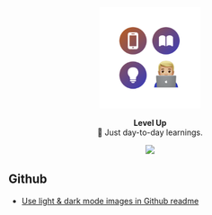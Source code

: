 <p align="center">
   <img width="180" src=".github/assets/icon-readme@2x.png" alt="Level-Up">
</p>
<p align="center">
   <strong>Level Up</strong><BR>
   🧠 Just day-to-day learnings.
</p>
<p align="center">
   <a href="https://www.twitter.com/wouterwisse" target="_blank">
      <img src="https://img.shields.io/badge/Contact%20-@wouterwisse-blue.svg">
   </a>
</p>

## Github
- [Use light & dark mode images in Github readme](/github/light-dark-mode-images)
